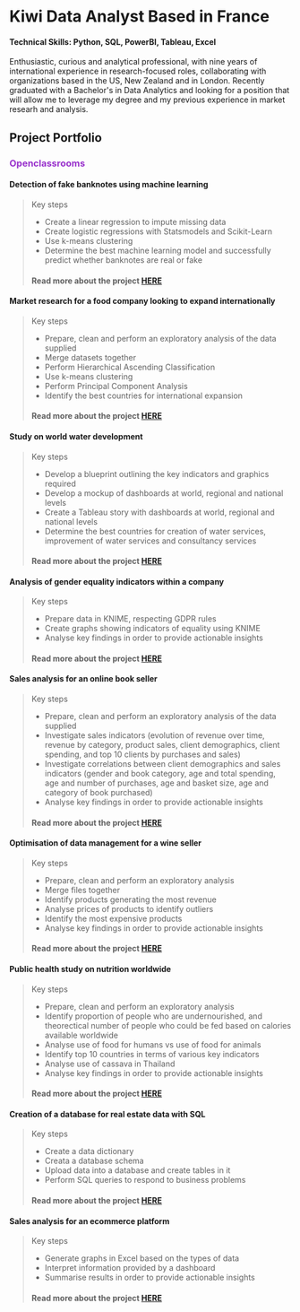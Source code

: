 # Kiwi Data Analyst Based in France
#### Technical Skills: Python, SQL, PowerBI, Tableau, Excel

Enthusiastic, curious and analytical professional, with nine years of international experience in
research-focused roles, collaborating with organizations based in the US, New Zealand
and in London. Recently graduated with a Bachelor's in Data Analytics and looking for a position that will allow me to leverage my degree and my previous experience in market researh and analysis.

## Project Portfolio
### <span style="color:#9932CC;">Openclassrooms</span>
#### Detection of fake banknotes using machine learning
> Key steps
> - Create a linear regression to impute missing data
> - Create logistic regressions with Statsmodels and Scikit-Learn
> - Use k-means clustering
> - Determine the best machine learning model and successfully predict whether banknotes are real or fake
>  
> #### Read more about the project [HERE](https://flossytoo.github.io/portfolio/Project_10/banknotes)

#### Market research for a food company looking to expand internationally
> Key steps
> - Prepare, clean and perform an exploratory analysis of the data supplied
> - Merge datasets together
> - Perform Hierarchical Ascending Classification
> - Use k-means clustering
> - Perform Principal Component Analysis
> - Identify the best countries for international expansion
>
> #### Read more about the project [HERE](https://flossytoo.github.io/portfolio/Project_9/chicken)

#### Study on world water development
> Key steps
> - Develop a blueprint outlining the key indicators and graphics required
> - Develop a mockup of dashboards at world, regional and national levels
> - Create a Tableau story with dashboards at world, regional and national levels
> - Determine the best countries for creation of water services, improvement of water services and consultancy services
>
> #### Read more about the project [HERE](https://flossytoo.github.io/portfolio/Project_8/water)

#### Analysis of gender equality indicators within a company
> Key steps
> - Prepare data in KNIME, respecting GDPR rules
> - Create graphs showing indicators of equality using KNIME
> - Analyse key findings in order to provide actionable insights
> 
> #### Read more about the project [HERE](https://flossytoo.github.io/portfolio/Project_7/gender_equality)

#### Sales analysis for an online book seller
> Key steps
> - Prepare, clean and perform an exploratory analysis of the data supplied
> - Investigate sales indicators (evolution of revenue over time, revenue by category, product sales, client demographics, client spending, and top 10 clients by purchases and sales)
> - Investigate correlations between client demographics and sales indicators (gender and book category, age and total spending, age and number of purchases, age and basket size, age and category of book purchased)
> - Analyse key findings in order to provide actionable insights
>  
> #### Read more about the project [HERE](https://flossytoo.github.io/portfolio/Project_6/bookstore)

#### Optimisation of data management for a wine seller
> Key steps
> - Prepare, clean and perform an exploratory analysis 
> - Merge files together
> - Identify products generating the most revenue
> - Analyse prices of products to identify outliers
> - Identify the most expensive products
> - Analyse key findings in order to provide actionable insights
>  
> #### Read more about the project [HERE](https://flossytoo.github.io/portfolio/Project_5/wine_sales)

#### Public health study on nutrition worldwide
> Key steps
> - Prepare, clean and perform an exploratory analysis
> - Identify proportion of people who are undernourished, and theorectical number of people who could be fed based on calories available worldwide
> - Analyse use of food for humans vs use of food for animals
> - Identify top 10 countries in terms of various key indicators
> - Analyse use of cassava in Thailand
> - Analyse key findings in order to provide actionable insights
>  
> #### Read more about the project [HERE](https://flossytoo.github.io/portfolio/Project_4/nutrition)

#### Creation of a database for real estate data with SQL
> Key steps
> - Create a data dictionary
> - Creata a database schema
> - Upload data into a database and create tables in it
> - Perform SQL queries to respond to business problems
>
> #### Read more about the project [HERE](https://flossytoo.github.io/portfolio/Project_3/real_estate)

#### Sales analysis for an ecommerce platform
> Key steps
> - Generate graphs in Excel based on the types of data
> - Interpret information provided by a dashboard
> - Summarise results in order to provide actionable insights
>
> #### Read more about the project [HERE](https://flossytoo.github.io/portfolio/Project_2/sales_analysis)


